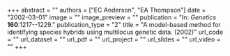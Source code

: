 +++
abstract = "" 
authors = ["EC Anderson", "EA Thompson"] 
date = "2002-03-01" 
image = "" 
image_preview = "" 
publication = "In: _Genetics_ **160**:1217--1229." 
publication_type = "2" 
title = "A model-based method for identifying species hybrids using multilocus genetic data. (2002)" 
url_code = "" 
url_dataset = "" 
url_pdf = "" 
url_project = "" 
url_slides = "" 
url_video = "" 
+++
